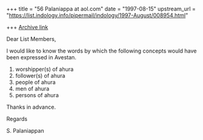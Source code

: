 +++
title = "56 Palaniappa at aol.com"
date = "1997-08-15"
upstream_url = "https://list.indology.info/pipermail/indology/1997-August/008954.html"

+++
[Archive link](https://list.indology.info/pipermail/indology/1997-August/008954.html)

Dear List Members,

I would like to know the words by which the following concepts would have
been expressed in Avestan.

1. worshipper(s) of ahura
2. follower(s) of ahura
3. people of ahura
4. men of ahura
5. persons of ahura

Thanks in advance.

Regards

S. Palaniappan






